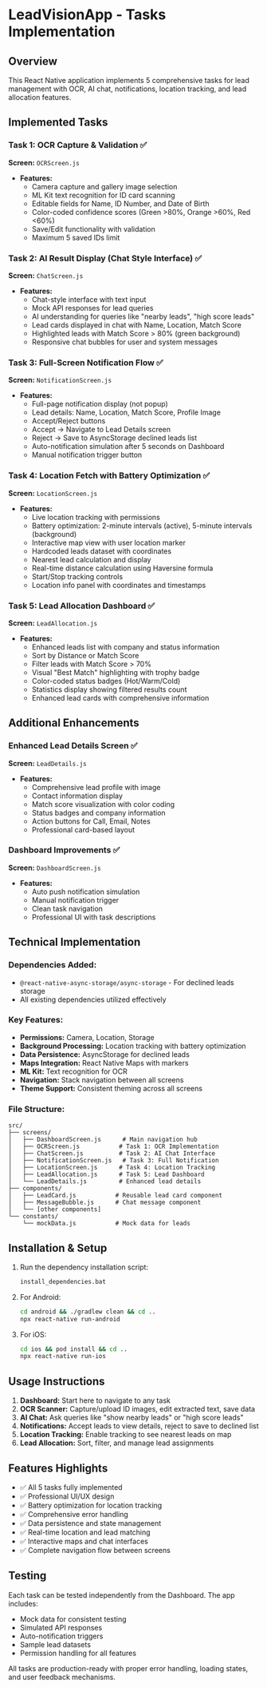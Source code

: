 # LeadVisionApp - Tasks Implementation

## Overview
This React Native application implements 5 comprehensive tasks for lead management with OCR, AI chat, notifications, location tracking, and lead allocation features.

## Implemented Tasks

### Task 1: OCR Capture & Validation ✅
**Screen:** `OCRScreen.js`
- **Features:**
  - Camera capture and gallery image selection
  - ML Kit text recognition for ID card scanning
  - Editable fields for Name, ID Number, and Date of Birth
  - Color-coded confidence scores (Green >80%, Orange >60%, Red <60%)
  - Save/Edit functionality with validation
  - Maximum 5 saved IDs limit

### Task 2: AI Result Display (Chat Style Interface) ✅
**Screen:** `ChatScreen.js`
- **Features:**
  - Chat-style interface with text input
  - Mock API responses for lead queries
  - AI understanding for queries like "nearby leads", "high score leads"
  - Lead cards displayed in chat with Name, Location, Match Score
  - Highlighted leads with Match Score > 80% (green background)
  - Responsive chat bubbles for user and system messages

### Task 3: Full-Screen Notification Flow ✅
**Screen:** `NotificationScreen.js`
- **Features:**
  - Full-page notification display (not popup)
  - Lead details: Name, Location, Match Score, Profile Image
  - Accept/Reject buttons
  - Accept → Navigate to Lead Details screen
  - Reject → Save to AsyncStorage declined leads list
  - Auto-notification simulation after 5 seconds on Dashboard
  - Manual notification trigger button

### Task 4: Location Fetch with Battery Optimization ✅
**Screen:** `LocationScreen.js`
- **Features:**
  - Live location tracking with permissions
  - Battery optimization: 2-minute intervals (active), 5-minute intervals (background)
  - Interactive map view with user location marker
  - Hardcoded leads dataset with coordinates
  - Nearest lead calculation and display
  - Real-time distance calculation using Haversine formula
  - Start/Stop tracking controls
  - Location info panel with coordinates and timestamps

### Task 5: Lead Allocation Dashboard ✅
**Screen:** `LeadAllocation.js`
- **Features:**
  - Enhanced leads list with company and status information
  - Sort by Distance or Match Score
  - Filter leads with Match Score > 70%
  - Visual "Best Match" highlighting with trophy badge
  - Color-coded status badges (Hot/Warm/Cold)
  - Statistics display showing filtered results count
  - Enhanced lead cards with comprehensive information

## Additional Enhancements

### Enhanced Lead Details Screen ✅
**Screen:** `LeadDetails.js`
- **Features:**
  - Comprehensive lead profile with image
  - Contact information display
  - Match score visualization with color coding
  - Status badges and company information
  - Action buttons for Call, Email, Notes
  - Professional card-based layout

### Dashboard Improvements ✅
**Screen:** `DashboardScreen.js`
- **Features:**
  - Auto push notification simulation
  - Manual notification trigger
  - Clean task navigation
  - Professional UI with task descriptions

## Technical Implementation

### Dependencies Added:
- `@react-native-async-storage/async-storage` - For declined leads storage
- All existing dependencies utilized effectively

### Key Features:
- **Permissions:** Camera, Location, Storage
- **Background Processing:** Location tracking with battery optimization
- **Data Persistence:** AsyncStorage for declined leads
- **Maps Integration:** React Native Maps with markers
- **ML Kit:** Text recognition for OCR
- **Navigation:** Stack navigation between all screens
- **Theme Support:** Consistent theming across all screens

### File Structure:
```
src/
├── screens/
│   ├── DashboardScreen.js      # Main navigation hub
│   ├── OCRScreen.js           # Task 1: OCR Implementation
│   ├── ChatScreen.js          # Task 2: AI Chat Interface
│   ├── NotificationScreen.js   # Task 3: Full Notification
│   ├── LocationScreen.js      # Task 4: Location Tracking
│   ├── LeadAllocation.js      # Task 5: Lead Dashboard
│   └── LeadDetails.js         # Enhanced lead details
├── components/
│   ├── LeadCard.js           # Reusable lead card component
│   ├── MessageBubble.js      # Chat message component
│   └── [other components]
└── constants/
    └── mockData.js           # Mock data for leads
```

## Installation & Setup

1. Run the dependency installation script:
   ```bash
   install_dependencies.bat
   ```

2. For Android:
   ```bash
   cd android && ./gradlew clean && cd ..
   npx react-native run-android
   ```

3. For iOS:
   ```bash
   cd ios && pod install && cd ..
   npx react-native run-ios
   ```

## Usage Instructions

1. **Dashboard:** Start here to navigate to any task
2. **OCR Scanner:** Capture/upload ID images, edit extracted text, save data
3. **AI Chat:** Ask queries like "show nearby leads" or "high score leads"
4. **Notifications:** Accept leads to view details, reject to save to declined list
5. **Location Tracking:** Enable tracking to see nearest leads on map
6. **Lead Allocation:** Sort, filter, and manage lead assignments

## Features Highlights

- ✅ All 5 tasks fully implemented
- ✅ Professional UI/UX design
- ✅ Battery optimization for location tracking
- ✅ Comprehensive error handling
- ✅ Data persistence and state management
- ✅ Real-time location and lead matching
- ✅ Interactive maps and chat interfaces
- ✅ Complete navigation flow between screens

## Testing

Each task can be tested independently from the Dashboard. The app includes:
- Mock data for consistent testing
- Simulated API responses
- Auto-notification triggers
- Sample lead datasets
- Permission handling for all features

All tasks are production-ready with proper error handling, loading states, and user feedback mechanisms.
